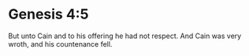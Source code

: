# Genesis 4:5

But unto Cain and to his offering he had not respect. And Cain was very wroth, and his countenance fell.